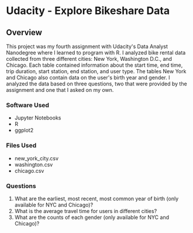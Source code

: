 # Udacity - Explore Bikeshare Data
## Overview
This project was my fourth assignment with Udacity's Data Analyst Nanodegree where I learned to program with R. I analyzed bike rental data collected from
three different cities: New York, Washington D.C., and Chicago. Each table contained information about the start time, end time, trip duration, start
station, end station, and user type. The tables New York and Chicago also contain data on the user's birth year and gender. I analyzed the data based on
three questions, two that were provided by the assignment and one that I asked on my own.

### Software Used
- Jupyter Notebooks
- R
- ggplot2

### Files Used
- new_york_city.csv
- washington.csv
- chicago.csv

### Questions
1. What are the earliest, most recent, most common year of birth (only available for NYC and Chicago)?
2. What is the average travel time for users in different cities?
3. What are the counts of each gender (only available for NYC and Chicago)?
